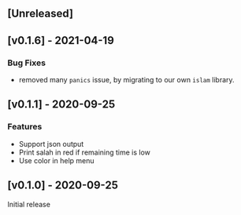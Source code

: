 ## [Unreleased]


## [v0.1.6] - 2021-04-19

### Bug Fixes
- removed many `panics` issue, by migrating to our own `islam` library.

## [v0.1.1] - 2020-09-25

### Features
- Support json output
- Print salah in red if remaining time is low
- Use color in help menu

## [v0.1.0] - 2020-09-25

Initial release

